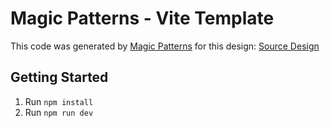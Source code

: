 # Magic Patterns - Vite Template

This code was generated by [Magic Patterns](https://magicpatterns.com) for this design: [Source Design](https://magicpatterns.com/c/5owhfbdwg83zbidgvgwp6s)

## Getting Started

1. Run `npm install`
2. Run `npm run dev`
